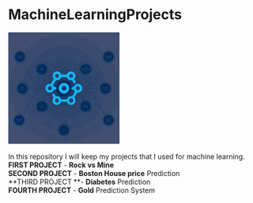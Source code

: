# MachineLearningProjects
![MachineLearningProjects](download.jfif)


In this repository I will keep my projects that I used for machine learning.<br/>
**FIRST PROJECT** - **Rock vs Mine** <br/>
**SECOND PROJECT** - **Boston House price** Prediction  <br/>
**THIRD PROJECT **- **Diabetes** Prediction <br/>
**FOURTH PROJECT** - **Gold** Prediction System <br/>
